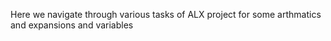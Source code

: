Here we navigate through various tasks of ALX project for some arthmatics and expansions and variables
